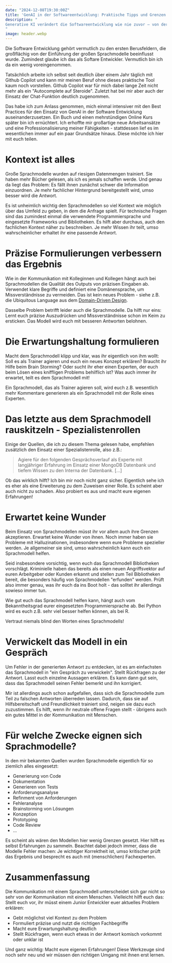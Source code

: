 ```yaml
---
date: "2024-12-08T19:30:00Z"
title: 'GenAI in der Softwareentwicklung: Praktische Tipps und Grenzen'
description: "
Generative KI verändert die Softwareentwicklung wie nie zuvor – von der Code-Generierung bis zur Anforderungsanalyse. Entdecke Best Practices, typische Anwendungsfälle und die Grenzen von Modellen wie Github Copilot. Lerne, wie du KI-Tools effizient und sicher einsetzt, um deine Produktivität zu steigern und smarter zu arbeiten.
"
image: header.webp
---
```


Die Software Entwicklung gehört vermutlich zu den ersten Berusfeldern, die großflächig von der Einführung der großen Sprachmodelle beeinflusst wurde. Zumindest glaube ich das als Softare Entwickler. Vermutlich bin ich da ein wenig voreingenommen.

Tatsächlich arbeite ich selbst seit deutlich über einem Jahr täglich mit Github Copilot und kann mir meinen Beruf ohne dieses praktische Tool kaum noch vorstellen. Github Copilot war für mich dabei lange Zeit nicht mehr als ein "Autocomplete auf Steroide". Zuletzt hat bei mir aber auch der Einsatz der Chat-Funktion deutlich zugenommen.

Das habe ich zum Anlass genommen, mich einmal intensiver mit den Best Practices für den Einsatz von GenAI in der Software Entwicklung auseinanderzusetzen. Ein Buch und einen mehrstündigen Online Kurs später bin ich ernüchtert. Ich erhoffte mir großartige neue Arbeitsansätze und eine Professionalisierung meiner Fähigkeiten - stattdessen lief es im wesentlichen immer auf ein paar Grundsätze hinaus. Diese möchte ich hier mit euch teilen.

# Kontext ist alles

Große Sprachmodelle wurden auf riesigen Datenmengen trainiert. Sie haben mehr Bücher gelesen, als ich es jemals schaffen werde. Und genau da liegt das Problem: Es fällt ihnen zunächst schwer die Information einzuordnen. Je mehr fachlicher Hintergrund bereitgestellt wird, umso besser wird die Antwort.

Es ist unheimlich wichtig den Sprachmodellen so viel Kontext wie möglich über das Umfeld zu geben, in dem die Anfrage spielt. Für technische Fragen sind das zumindest einmal die verwendete Programmiersprache und eingesetzte Frameworks und Bibliotheken. Es hilft aber durchaus, auch den fachlichen Kontext näher zu beschreiben. Je mehr Wissen ihr teilt, umso wahrscheinlicher erhaltet ihr eine passende Antwort.

# Präzise Formulierungen verbessern das Ergebnis

Wie in der Kommunikation mit Kolleginnen und Kollegen hängt auch bei Sprachmodellen die Qualität des Outputs von präzisen Eingaben ab. Verwendet klare Begriffe und definiert eine Domänensprache, um Missverständnisse zu vermeiden. Das ist kein neues Problem - siehe z.B. die Ubiquitous Language aus dem [Domain-Driven Design](https://en.wikipedia.org/wiki/Domain-driven_design).

Dasselbe Problem betrifft leider auch die Sprachmodelle. Da hilft nur eins: Lernt euch präzise Auszudrücken und Missverständnisse schon im Keim zu ersticken. Das Modell wird euch mit besseren Antworten belohnen.

# Die Erwartungshaltung formulieren

Macht dem Sprachmodell klipp und klar, was ihr eigentlich von ihm wollt: Soll es als Trainer agieren und euch ein neues Konzept erklären? Braucht ihr Hilfe beim Brain Storming? Oder sucht ihr eher einen Experten, der euch beim Lösen eines kniffligen Problems behilflich ist? Was auch immer ihr erwartet, teilt es dem Sprachmodell mit!

Ein Sprachmodell, das als Trainer agieren soll, wird euch z.B. wesentlich mehr Kommentare generieren als ein Sprachmodell mit der Rolle eines Experten.

# Das letzte aus dem Sprachmodell rauskitzeln - Spezialistenrollen

Einige der Quellen, die ich zu diesem Thema gelesen habe, empfehlen zusätzlich den Einsatz einer Spezialistenrolle, also z.B.:

> Agiere für den folgenden Gesprächsverlauf als Experte mit langjähriger Erfahrung im Einsatz einer MongoDB Datenbank und tiefem Wissen zu den Interna der Datenbank. [...]

Ob das wirklich hilft? Ich bin mir noch nicht ganz sicher. Eigentlich sehe ich es eher als eine Erweiterung zu dem Zuweisen einer Rolle. Es scheint aber auch nicht zu schaden. Also probiert es aus und macht eure eigenen Erfahrungen!

# Erwartet keine Wunder

Beim Einsatz von Sprachmodellen müsst ihr vor allem auch ihre Grenzen akzeptieren. Erwartet keine Wunder von ihnen. Noch immer haben sie Probleme mit Halluzinationen, insbesondere wenn eure Probleme spezieller werden. Je allgemeiner sie sind, umso wahrscheinlich kann euch ein Sprachmodell helfen.

Seid insbesondere vorsichtig, wenn euch das Sprachmodell Bibliotheken vorschlägt. Kriminielle haben das bereits als einen neuen Angriffsvektor auf euren Arbeitgeber oder Kunden erkannt und stellen zum Teil Bibliotheken bereit, die besonders häufig von Sprachmodellen "erfunden" werden. Prüft also immer genau, was ihr euch da ins Boot holt - das solltet ihr allerdings sowieso immer tun.

Wie gut euch das Sprachmodell helfen kann, hängt auch vom Bekanntheitsgrad eurer eingesetzten Programmiersprache ab. Bei Python wird es euch z.B. sehr viel besser helfen können, als bei R.

Vertraut niemals blind den Worten eines Sprachmodells!

# Verwickelt das Modell in ein Gespräch

Um Fehler in der generierten Antwort zu entdecken, ist es am einfachsten das Sprachmodell in "ein Gespräch zu verwickeln". Stellt Rückfragen zu der Antwort. Lasst euch einzelne Aussagen erklären. Es kann dann gut sein, dass das Sprachmodell seinen Fehler bemerkt und ihn korrigiert.

Mir ist allerdings auch schon aufgefallen, dass sich die Sprachmodelle zum Teil zu falschen Antworten überreden lassen. Dadurch, dass sie auf Hilfsbereitschaft und Freundlichkeit trainiert sind, neigen sie dazu euch zuzustimmen. Es hilft, wenn ihr neutrale offene Fragen stellt - übrigens auch ein gutes Mittel in der Kommunikation mit Menschen.

# Für welche Zwecke eignen sich Sprachmodelle?

In den mir bekannten Quellen wurden Sprachmodelle eigentlich für so ziemlich alles eingesetzt:

- Generierung von Code
- Dokumentation
- Generieren von Tests
- Anforderungsanalyse
- Refinment von Anforderungen
- Fehleranalyse
- Brainstorming von Lösungen
- Konzeption
- Prototyping
- Code Review
- ...

Es scheint als wären den Modellen hier wenig Grenzen gesetzt. Hier hilft es selbst Erfahrungen zu sammeln. Beachtet dabei jedoch immer, dass die Modelle Fehler machen: Je wichtiger Korrektheit ist, umso kritischer prüft das Ergebnis und besprecht es auch mit (menschlichen) Fachexperten.

# Zusammenfassung

Die Kommunikation mit einem Sprachmodell unterscheidet sich gar nicht so sehr von der Kommunikation mit einem Menschen. Vielleicht hilft euch das: Stellt euch vor, ihr müsst einem Junior Entwickler euer aktuelles Problem erklären:

- Gebt möglichst viel Kontext zu dem Problem
- Formuliert präzise und nutzt die richtigen Fachbegriffe
- Macht eure Erwartungshaltung deutlich
- Stellt Rückfragen, wenn euch etwas in der Antwort komisch vorkommt oder unklar ist

Und ganz wichtig: Macht eure eigenen Erfahrungen! Diese Werkzeuge sind noch sehr neu und wir müssen den richtigen Umgang mit ihnen erst lernen.